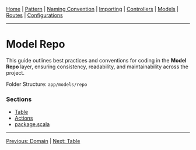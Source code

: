 [Home](Home) | [Pattern](Style-Guide/Pattern) | [Naming Convention](Style-Guide/Naming-Convention) | [Importing](Style-Guide/Importing) | [Controllers](Style-Guide/Controllers) | [Models](Style-Guide/Models) | [Routes](Style-Guide/routes) | [Configurations](Style-Guide/Configurations)

---
# Model Repo  

This guide outlines best practices and conventions for coding in the **Model Repo** layer, ensuring consistency, readability, and maintainability across the project.  

Folder Structure: `app/models/repo`

### Sections

- [Table](Style-Guide/Models/Repo/Table)
- [Actions](Style-Guide/Models/Repo/Actions)
- [package.scala](Style-Guide/Models/Repo/package-scala)
---
[Previous: Domain](Style-Guide/Models/Domain) | [Next: Table](Style-Guide/Models/Repo/Table)